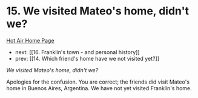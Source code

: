 # 15. We visited Mateo's home, didn't we?

[Hot Air Home Page](https://hotair.peterkaminski.wiki/) 
 
 - next: [[16. Franklin's town - and personal history]] 
 - prev: [[14. Which friend's home have we not visited yet?]]

_We visited Mateo's home, didn't we?_

Apologies for the confusion. You are correct; the friends did visit Mateo's home in Buenos Aires, Argentina. We have not yet visited Franklin's home.


